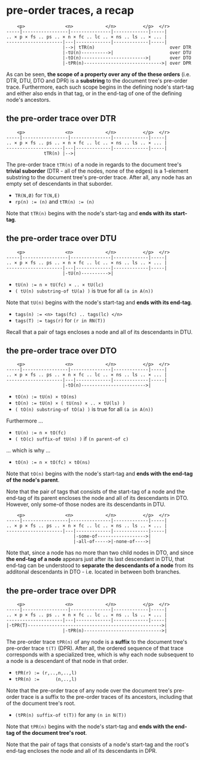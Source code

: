 
<!-- ======================================================================= -->
# pre-order traces, a recap

```
    <p>               <n>            </n>          </p>  </r>
-----|-----------------|---------------|-------------|-----|
.. × p × fs .. ps .. × n × fc .. lc .. × ns .. ls .. × ... |
---------------------|---|-------------|-------------|-----|
                     |-->| tTR(n)                            over DTR
                     |-tU(n)---------->|                     over DTU
                     |-tO(n)------------------------>|       over DTO
                     |-tPR(n)----------------------------->| over DPR
```

As can be seen, **the scope of a property over any of the these orders**
(i.e. DTR, DTU, DTO and DPR) is a **substring** to the document tree's
pre-order trace. Furthermore, each such scope begins in the defining
node's start-tag and either also ends in that tag, or in the end-tag of
one of the defining node's ancestors.

<!-- ======================================================================= -->
## the pre-order trace over DTR

```
    <p>               <n>            </n>          </p>  </r>
-----|-----------------|---------------|-------------|-----|
.. × p × fs .. ps .. × n × fc .. lc .. × ns .. ls .. × ... |
---------------------|---|-------------|-------------|-----|
              tTR(n) |-->|
```

The pre-order trace `tTR(n)` of a node in regards to the document tree's
**trivial suborder** (DTR - all of the nodes, none of the edges) is a
1-element substring to the document tree's pre-order trace. After all,
any node has an empty set of descendants in that suborder.

* `TR(N,Ø)` for `T(N,E)`
* `rp(n) := (n)` and `tTR(n) := (n)`

Note that `tTR(n)` begins with the node's start-tag
and **ends with its start-tag**.

<!-- ======================================================================= -->
## the pre-order trace over DTU

```
    <p>               <n>            </n>          </p>  </r>
-----|-----------------|---------------|-------------|-----|
.. × p × fs .. ps .. × n × fc .. lc .. × ns .. ls .. × ... |
---------------------|---|-------------|-------------|-----|
                     |-tU(n)---------->|
```

* `tU(n) := n × tU(fc) × .. × tU(lc)`
* `( tU(n) substring-of tU(a) )` is true for all `(a in A(n))`

Note that `tU(n)` begins with the node's start-tag
and **ends with its end-tag**.

* `tags(n) := <n> tags(fc) .. tags(lc) </n>`
* `tags(T) := tags(r)` for `(r in RN(T))`

Recall that a pair of tags encloses a node and all of its descendants in DTU.

<!-- ======================================================================= -->
## the pre-order trace over DTO

```
    <p>               <n>            </n>          </p>  </r>
-----|-----------------|---------------|-------------|-----|
.. × p × fs .. ps .. × n × fc .. lc .. × ns .. ls .. × ... |
---------------------|---|-------------|-------------|-----|
                     |-tO(n)------------------------>|
```

* `tO(n) := tU(n) × tO(ns)`
* `tO(n) := tU(n) × ( tU(ns) × .. × tU(ls) )`
* `( tO(n) substring-of tO(a) )` is true for all `(a in A(n))`

Furthermore ...

* `tU(n) := n × tO(fc)`
* `( tO(c) suffix-of tU(n) )` if `(n parent-of c)`

... which is why ...

* `tO(n) := n × tO(fc) × tO(ns)`

Note that `tO(n)` begins with the node's start-tag
and **ends with the end-tag of the node's parent**.

Note that the pair of tags that consists of the start-tag of a node and the
end-tag of its parent encloses the node and all of its descendants in DTO.
However, only some-of those nodes are its descendants in DTU.

```
    <p>               <n>            </n>          </p>  </r>
-----|-----------------|---------------|-------------|-----|
.. × p × fs .. ps .. × n × fc .. lc .. × ns .. ls .. × ... |
---------------------|---|-------------|-------------|-----|
                         |-some-of------------------>|
                         |-all-of----->|-none-of---->|
```

Note that, since a node has no more than two child nodes in DTO, and since
**the end-tag of a node** appears just after its last descendant in DTU, that
end-tag can be understood to **separate the descendants of a node** from its
additonal descendants in DTO - i.e. located in between both branches.

<!-- ======================================================================= -->
## the pre-order trace over DPR

```
    <p>               <n>            </n>          </p>  </r>
-----|-----------------|---------------|-------------|-----|
.. × p × fs .. ps .. × n × fc .. lc .. × ns .. ls .. × ... |
---------------------|---|-------------|-------------|-----|
|-tPR(T)-------------------------------------------------->|
                     |-tPR(n)----------------------------->|
```

The pre-order trace `tPR(n)` of any node is a **suffix** to the document tree's
pre-order trace `t(T)` (DPR). After all, the ordered sequence of that trace
corresponds with a specialized tree, which is why each node subsequent to a
node is a descendant of that node in that order.

* `tPR(r) := (r,..,n,..,l)`
* `tPR(n) :=      (n,..,l)`

Note that the pre-order trace of any node over the document tree's pre-order
trace is a suffix to the pre-order traces of its ancestors, including that
of the document tree's root.

* `(tPR(n) suffix-of t(T))` for any `(n in N(T))`

Note that `tPR(n)` begins with the node's start-tag
and **ends with the end-tag of the document tree's root**.

Note that the pair of tags that consists of a node's start-tag and the root's
end-tag encloses the node and all of its descendants in DPR.
